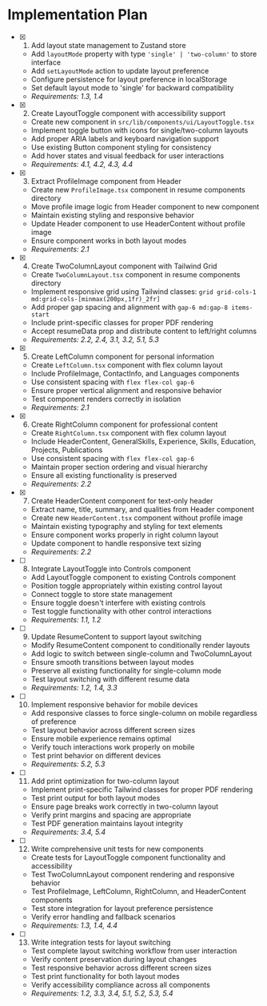 # Implementation Plan

- [x] 1. Add layout state management to Zustand store
  - Add `layoutMode` property with type `'single' | 'two-column'` to store interface
  - Add `setLayoutMode` action to update layout preference
  - Configure persistence for layout preference in localStorage
  - Set default layout mode to 'single' for backward compatibility
  - _Requirements: 1.3, 1.4_

- [x] 2. Create LayoutToggle component with accessibility support
  - Create new component in `src/lib/components/ui/LayoutToggle.tsx`
  - Implement toggle button with icons for single/two-column layouts
  - Add proper ARIA labels and keyboard navigation support
  - Use existing Button component styling for consistency
  - Add hover states and visual feedback for user interactions
  - _Requirements: 4.1, 4.2, 4.3, 4.4_

- [x] 3. Extract ProfileImage component from Header
  - Create new `ProfileImage.tsx` component in resume components directory
  - Move profile image logic from Header component to new component
  - Maintain existing styling and responsive behavior
  - Update Header component to use HeaderContent without profile image
  - Ensure component works in both layout modes
  - _Requirements: 2.1_

- [x] 4. Create TwoColumnLayout component with Tailwind Grid
  - Create `TwoColumnLayout.tsx` component in resume components directory
  - Implement responsive grid using Tailwind classes: `grid grid-cols-1 md:grid-cols-[minmax(200px,1fr)_2fr]`
  - Add proper gap spacing and alignment with `gap-6 md:gap-8 items-start`
  - Include print-specific classes for proper PDF rendering
  - Accept resumeData prop and distribute content to left/right columns
  - _Requirements: 2.2, 2.4, 3.1, 3.2, 5.1, 5.3_

- [x] 5. Create LeftColumn component for personal information
  - Create `LeftColumn.tsx` component with flex column layout
  - Include ProfileImage, ContactInfo, and Languages components
  - Use consistent spacing with `flex flex-col gap-6`
  - Ensure proper vertical alignment and responsive behavior
  - Test component renders correctly in isolation
  - _Requirements: 2.1_

- [x] 6. Create RightColumn component for professional content
  - Create `RightColumn.tsx` component with flex column layout
  - Include HeaderContent, GeneralSkills, Experience, Skills, Education, Projects, Publications
  - Use consistent spacing with `flex flex-col gap-6`
  - Maintain proper section ordering and visual hierarchy
  - Ensure all existing functionality is preserved
  - _Requirements: 2.2_

- [x] 7. Create HeaderContent component for text-only header
  - Extract name, title, summary, and qualities from Header component
  - Create new `HeaderContent.tsx` component without profile image
  - Maintain existing typography and styling for text elements
  - Ensure component works properly in right column layout
  - Update component to handle responsive text sizing
  - _Requirements: 2.2_

- [ ] 8. Integrate LayoutToggle into Controls component
  - Add LayoutToggle component to existing Controls component
  - Position toggle appropriately within existing control layout
  - Connect toggle to store state management
  - Ensure toggle doesn't interfere with existing controls
  - Test toggle functionality with other control interactions
  - _Requirements: 1.1, 1.2_

- [ ] 9. Update ResumeContent to support layout switching
  - Modify ResumeContent component to conditionally render layouts
  - Add logic to switch between single-column and TwoColumnLayout
  - Ensure smooth transitions between layout modes
  - Preserve all existing functionality for single-column mode
  - Test layout switching with different resume data
  - _Requirements: 1.2, 1.4, 3.3_

- [ ] 10. Implement responsive behavior for mobile devices
  - Add responsive classes to force single-column on mobile regardless of preference
  - Test layout behavior across different screen sizes
  - Ensure mobile experience remains optimal
  - Verify touch interactions work properly on mobile
  - Test print behavior on different devices
  - _Requirements: 5.2, 5.3_

- [ ] 11. Add print optimization for two-column layout
  - Implement print-specific Tailwind classes for proper PDF rendering
  - Test print output for both layout modes
  - Ensure page breaks work correctly in two-column layout
  - Verify print margins and spacing are appropriate
  - Test PDF generation maintains layout integrity
  - _Requirements: 3.4, 5.4_

- [ ] 12. Write comprehensive unit tests for new components
  - Create tests for LayoutToggle component functionality and accessibility
  - Test TwoColumnLayout component rendering and responsive behavior
  - Test ProfileImage, LeftColumn, RightColumn, and HeaderContent components
  - Test store integration for layout preference persistence
  - Verify error handling and fallback scenarios
  - _Requirements: 1.3, 1.4, 4.4_

- [ ] 13. Write integration tests for layout switching
  - Test complete layout switching workflow from user interaction
  - Verify content preservation during layout changes
  - Test responsive behavior across different screen sizes
  - Test print functionality for both layout modes
  - Verify accessibility compliance across all components
  - _Requirements: 1.2, 3.3, 3.4, 5.1, 5.2, 5.3, 5.4_